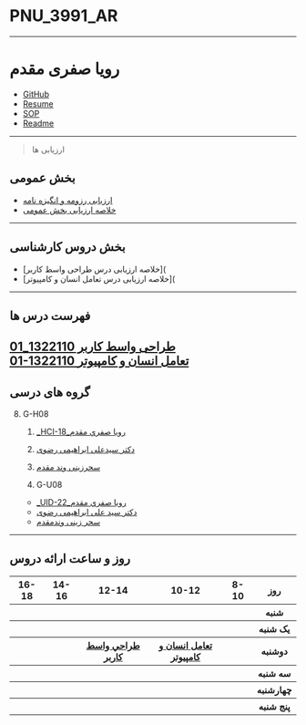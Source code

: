 # PNU_3991_AR
---------
# رویا صفری مقدم
- [GitHub](https://github.com/royasafari)
- [Resume](https://royasafari.github.io/) 
- [SOP](https://royasafari.github.io/Sop.GitHub.io/)
- [Readme](https://github.com/royasafari/PNU_3991_AR/)
---------------
> ارزیابی ها 
## بخش عمومی
- [ارزیابی رزومه و انگیزه نامه](https://github.com/royasafari/PNU_3991_AR/blob/main/_General/RS_CV_CheckList_AR_3991.pdf)
- [خلاصه ارزیابی بخش عمومی ](https://github.com/royasafari/PNU_3991_AR/blob/main/_General/RS_GeneralSection_CheckList_AR_3991.pdf)
--------------
## بخش دروس کارشناسی
- [خلاصه ارزیابی درس طراحی واسط کاربر](
- [خلاصه ارزیابی درس تعامل انسان و کامپیوتر](

---------------
## فهرست درس ها
[طراحی واسط کاربر 1322110_01](https://github.com/AliRazavi-edu/PNU_3991/tree/master/_BSc/UserInterfaceDesgin#TOC)
<br>
[01-1322110 تعامل انسان و کامپیوتر](https://github.com/AliRazavi-edu/PNU_3991/tree/master/_BSc/HumanComputerInteraction#TOC)
---------------
## گروه های درسی

8. G-H08
    1. [_HCI-18_رويا صفري مقدم](https://github.com/AliRazavi-edu/PNU_3991/tree/master/_BSc/HumanComputerInteraction/1322108_01/18_%D8%B1%D9%88%D9%8A%D8%A7%20%D8%B5%D9%81%D8%B1%D9%8A%20%D9%85%D9%82%D8%AF%D9%85)            
    1. [دکتر سیدعلی ابراهیمی رضوی](https://github.com/AliRazavi-edu/PNU_3991/tree/master/_BSc/HumanComputerInteraction/1322108_01/18_%D8%B1%D9%88%D9%8A%D8%A7%20%D8%B5%D9%81%D8%B1%D9%8A%20%D9%85%D9%82%D8%AF%D9%85)    
    1. [سحرزینی وند مقدم](https://github.com/saharzeinivand)
    
    8. G-U08
    - [_UID-22_رويا صفري مقدم](https://github.com/AliRazavi-edu/PNU_3991/tree/master/_BSc/UserInterfaceDesgin/1322110_01/22_%D8%B1%D9%88%D9%8A%D8%A7%20%D8%B5%D9%81%D8%B1%D9%8A%20%D9%85%D9%82%D8%AF%D9%85)    
    - [دکتر سید علی ابراهیمی رضوی](https://github.com/AliRazavi-edu/PNU_3991)
    - [سحر زینی وندمقدم](https://github.com/saharzeinivand)    

    

---------------

## روز و ساعت ارائه دروس
<table style="width:100%">
    <tr>
        <th >16-18</th>
        <th >14-16</th>
        <th >12-14</th>
        <th>10-12</th>
        <th>8-10</th>
        <th>روز</th>
    </tr>
    <tr>
        <th ></th>
        <th ></th>
        <th ></th>
        <th></th>
        <th></th>
        <th>شنبه</th>
    </tr>
    <tr>
        <th ></th>
        <th ></th>
        <th></th>
        <th></th>
        <th ></th>
        <th>یک شنبه</th>
    </tr>
    <tr>
        <th ></th>
        <th ></th>
        <th><a  href="https://github.com/AliRazavi-edu/PNU_3991/tree/master/_BSc/UserInterfaceDesgin#TOC">طراحي واسط كاربر</a></th>
        <th><a  href="https://github.com/AliRazavi-edu/PNU_3991/tree/master/_BSc/HumanComputerInteraction#TOC">تعامل انسان و کامپیوتر</a></th>
        <th ></th>
        <th>دوشنبه</th>
    </tr>
    <tr>
        <th ></th>
        <th ></th>
        <th></th>
        <th></th>
        <th ></th>
        <th>سه شنبه</th>
    </tr>
    <tr>
        <th ></th>
      <th ></th>
        <th></th>
        <th></th>
        <th ></th>
        <th>چهارشنبه</th>
    </tr>
    <tr>
        <th ></th>
        <th ></th>
        <th ></th>
        <th></th>
        <th></th>
        <th>پنج شنبه</th>
    </tr>
</table>
